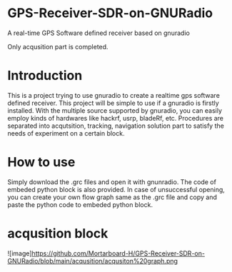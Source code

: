 # GPS-Receiver-SDR-on-GNURadio
A real-time GPS Software defined receiver based on gnuradio

Only acqusition part is completed. 

# Introduction
This is a project trying to use gnuradio to create a realtime gps software defined receiver. This project will be simple to use if a gnuradio is firstly installed. With the multiple source supported by gnuradio, you can easily employ kinds of hardwares like hackrf, usrp, bladeRf, etc.
Procedures are separated into acqutsition, tracking, navigation solution part to satisfy the needs of experiment on a certain block.

# How to use
Simply download the .grc files and open it with gnunradio. The code of embeded python block is also provided. In case of unsuccessful opening, you can create your own flow graph same as the .grc file and copy and paste the python code to embeded python block.

# acqusition block
![image]https://github.com/Mortarboard-H/GPS-Receiver-SDR-on-GNURadio/blob/main/acqusition/acqusiton%20graph.png
